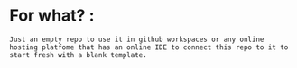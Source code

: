# For what? :
`Just an empty repo to use it in github workspaces or any online hosting platfome that has an online IDE to connect this repo to it to start fresh with a blank template.`
